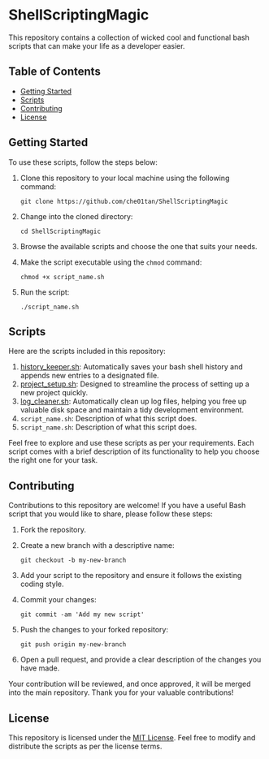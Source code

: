 # ShellScriptingMagic
This repository contains a collection of wicked cool and functional bash scripts that can make your life as a developer easier.


## Table of Contents

- [Getting Started](#getting-started)
- [Scripts](#scripts)
- [Contributing](#contributing)
- [License](#license)

## Getting Started

To use these scripts, follow the steps below:

1. Clone this repository to your local machine using the following command:
   ```
   git clone https://github.com/che01tan/ShellScriptingMagic
   ```

2. Change into the cloned directory:
   ```
   cd ShellScriptingMagic
   ```

3. Browse the available scripts and choose the one that suits your needs.

4. Make the script executable using the `chmod` command:
   ```
   chmod +x script_name.sh
   ```

5. Run the script:
   ```
   ./script_name.sh
   ```

## Scripts

Here are the scripts included in this repository:

1. [history_keeper.sh](https://github.com/che01tan/ShellScriptingMagic/blob/main/History%20Keeper/history_keeper.sh): Automatically saves your bash shell history and appends new entries to a designated file.
2. [project_setup.sh](https://github.com/ChetanThapliyal/ShellScriptingMagic/blob/main/Quick%20Project%20Setup/project_setup.sh): Designed to streamline the process of setting up a new project quickly.
3. [log_cleaner.sh](): Automatically clean up log files, helping you free up valuable disk space and maintain a tidy development environment.
4. `script_name.sh`: Description of what this script does.
5. `script_name.sh`: Description of what this script does.

Feel free to explore and use these scripts as per your requirements. Each script comes with a brief description of its functionality to help you choose the right one for your task.

## Contributing

Contributions to this repository are welcome! If you have a useful Bash script that you would like to share, please follow these steps:

1. Fork the repository.

2. Create a new branch with a descriptive name:
   ```
   git checkout -b my-new-branch
   ```

3. Add your script to the repository and ensure it follows the existing coding style.

4. Commit your changes:
   ```
   git commit -am 'Add my new script'
   ```

5. Push the changes to your forked repository:
   ```
   git push origin my-new-branch
   ```

6. Open a pull request, and provide a clear description of the changes you have made.

Your contribution will be reviewed, and once approved, it will be merged into the main repository. Thank you for your valuable contributions!

## License

This repository is licensed under the [MIT License](LICENSE). Feel free to modify and distribute the scripts as per the license terms.